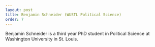 ```yaml
---
layout: post
title: Benjamin Schneider (WUSTL Political Science)
order: 7
---
```



Benjamin Schneider is a third year PhD student in Political Science at Washington University in St. Louis.


